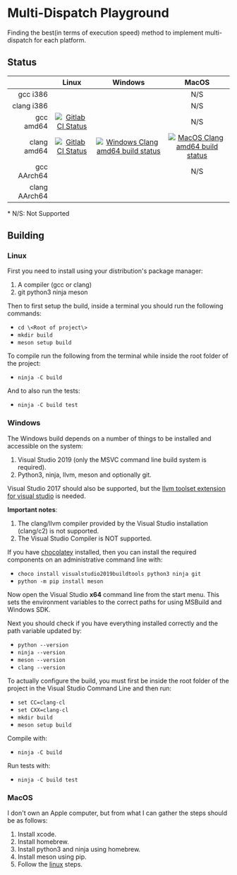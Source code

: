 # Multi-Dispatch Playground

Finding the best(in terms of execution speed) method to implement multi-dispatch for each platform.

## Status

|               |          Linux         |  Windows  |  MacOS  |
|--------------:|:----------------------:|:---------:|:-------:|
| gcc i386      |                        |           |   N/S   |
| clang i386    |                        |           |   N/S   |
| gcc amd64     |[![Gitlab CI Status]][2]|           |   N/S   |
| clang amd64   |[![Gitlab CI Status]][2]|[![Windows Clang amd64 build status]][3]|[![MacOS Clang amd64 build status]][1]|
| gcc AArch64   |                        |           |   N/S   |
| clang AArch64 |                        |           |         |

\* N/S: Not Supported

[1]: https://travis-ci.org/Sima214/ssce_multidispatch_playground
[2]: https://gitlab.com/Sima214/ssce_multidispatch_playground/-/commits/master
[3]: https://ci.appveyor.com/project/Sima214/ssce-multidispatch-playground

[MacOS Clang amd64 build status]: https://travis-ci.org/Sima214/ssce_multidispatch_playground.svg?branch=master
[Gitlab CI Status]: https://gitlab.com/Sima214/ssce_multidispatch_playground/badges/master/pipeline.svg
[Windows Clang amd64 build status]: https://ci.appveyor.com/api/projects/status/

## Building

### Linux

First you need to install using your distribution's package manager:

1. A compiler (gcc or clang)
1. git python3 ninja meson

Then to first setup the build, inside a terminal you should run the following commands:

- `cd \<Root of project\>`
- `mkdir build`
- `meson setup build`

To compile run the following from the terminal while inside the root folder of the project:

- `ninja -C build`

And to also run the tests:

- `ninja -C build test`

### Windows

The Windows build depends on a number of things to be installed and accessible on the system:

1. Visual Studio 2019 (only the MSVC command line build system is required).
1. Python3, ninja, llvm, meson and optionally git.

Visual Studio 2017 should also be supported, but the [llvm toolset extension for visual studio](https://marketplace.visualstudio.com/items?itemName=LLVMExtensions.llvm-toolchain) is needed.

**Important notes**:

1. The clang/llvm compiler provided by the Visual Studio installation (clang/c2) is not supported.
1. The Visual Studio Compiler is NOT supported.

If you have [chocolatey](https://chocolatey.org) installed, then you can install the required components on an administrative command line with:

- `choco install visualstudio2019buildtools python3 ninja git`
- `python -m pip install meson`

Now open the Visual Studio **x64** command line from the start menu. This sets the environment variables to the correct paths for using MSBuild and Windows SDK.

Next you should check if you have everything installed correctly and the path variable updated by:

- `python --version`
- `ninja --version`
- `meson --version`
- `clang --version`

To actually configure the build, you must first be inside the root folder of the project in the Visual Studio Command Line and then run:

- `set CC=clang-cl`
- `set CXX=clang-cl`
- `mkdir build`
- `meson setup build`

Compile with:

- `ninja -C build`

Run tests with:

- `ninja -C build test`

### MacOS

I don't own an Apple computer, but from what I can gather the steps should be as follows:

1. Install xcode.
1. Install homebrew.
1. Install python3 and ninja using homebrew.
1. Install meson using pip.
1. Follow the [linux](#Linux) steps.
